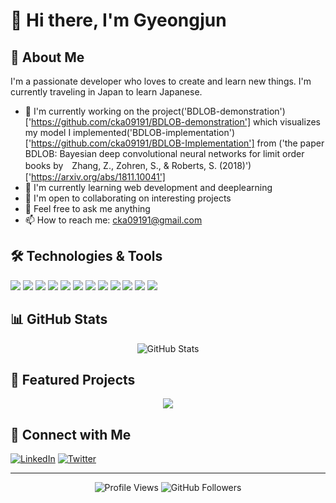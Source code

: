 # 👋 Hi there, I'm Gyeongjun


## 🚀 About Me

I'm a passionate developer who loves to create and learn new things. I'm currently traveling in Japan to learn Japanese.

- 🔭 I'm currently working on the project('BDLOB-demonstration')['https://github.com/cka09191/BDLOB-demonstration'] which visualizes my model I implemented('BDLOB-implementation')['https://github.com/cka09191/BDLOB-Implementation'] from ('the paper BDLOB: Bayesian deep convolutional neural networks for limit order books by　Zhang, Z., Zohren, S., & Roberts, S. (2018)')['https://arxiv.org/abs/1811.10041']
- 🌱 I'm currently learning web development and deeplearning
- 👯 I'm open to collaborating on interesting projects
- 💬 Feel free to ask me anything
- 📫 How to reach me: cka09191@gmail.com

## 🛠️ Technologies & Tools

![](https://img.shields.io/badge/Code-Python-informational?style=flat&logo=python&logoColor=white&color=2bbc8a)
![](https://img.shields.io/badge/Framework-PyTorch-informational?style=flat&logo=pytorch&logoColor=white&color=2bbc8a)
![](https://img.shields.io/badge/Database-MongoDB-informational?style=flat&logo=mongodb&logoColor=white&color=47A248)
![](https://img.shields.io/badge/Backend-Express-informational?style=flat&logo=express&logoColor=white&color=000000)
![](https://img.shields.io/badge/Frontend-React-informational?style=flat&logo=react&logoColor=white&color=61DAFB)
![](https://img.shields.io/badge/Runtime-Node.js-informational?style=flat&logo=node.js&logoColor=white&color=339933)
![](https://img.shields.io/badge/Code-JavaScript-informational?style=flat&logo=javascript&logoColor=white&color=F7DF1E)
![](https://img.shields.io/badge/Container-Docker-informational?style=flat&logo=docker&logoColor=white&color=2496ED)
![](https://img.shields.io/badge/Framework-Django-informational?style=flat&logo=django&logoColor=white&color=092E20)
![](https://img.shields.io/badge/Code-Java-informational?style=flat&logo=java&logoColor=white&color=007396)
![](https://img.shields.io/badge/Code-C-informational?style=flat&logo=c&logoColor=white&color=A8B9CC)
![](https://img.shields.io/badge/Certification-基本情報技術者試験-informational?style=flat&color=blue)

## 📊 GitHub Stats

<div align="center">
  <img src="https://github-readme-stats.vercel.app/api?username=cka09191&show_icons=true&theme=radical" alt="GitHub Stats" />
</div>

## 🌟 Featured Projects

<div align="center">
  <a href="https://github.com/cka09191/BDLOB-Implementation">
    <img src="https://github-readme-stats.vercel.app/api/pin/?username=cka09191&repo=BDLOB-Implementation&theme=radical" />
  </a>
</div>

## 🤝 Connect with Me

[![LinkedIn](https://img.shields.io/badge/LinkedIn-0077B5?style=for-the-badge&logo=linkedin&logoColor=white)](https://www.linkedin.com/in/%EA%B2%BD%EC%A4%80-%EC%B1%84-73a507273/)
[![Twitter](https://img.shields.io/badge/Twitter-1DA1F2?style=for-the-badge&logo=twitter&logoColor=white)](YOUR_TWITTER_URL)

---

<div align="center">
  <img src="https://komarev.com/ghpvc/?username=cka09191&color=green" alt="Profile Views" />
  <img src="https://img.shields.io/github/followers/cka09191?label=Followers&style=social" alt="GitHub Followers" />
</div> 

